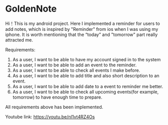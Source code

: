 # GoldenNote
Hi！This is my android project. Here I implemented a reminder for users to add notes, which is inspired by "Reminder" from ios when I was using my iphone. It is worth mentioning that the “today” and "tomorrow" part really attracted me.

Requirements:

1. As a user, I want to be able to have my account signed in to the system
2. As a user, I want to be able to add an event to the reminder.
3. As a user, I want to be able to check all events I make before.
4. As a user, I want to be able to add title and also short description to an event.
5. As a user, I want to be able to add date to a event to reminder me better.
6. As a user, I want to be able to check all upcoming events(for example, tomorrow) to have enough time to prepare.

All requirements above has been implemented. 

Youtube link:
https://youtu.be/nl1vt4RZ4Os
